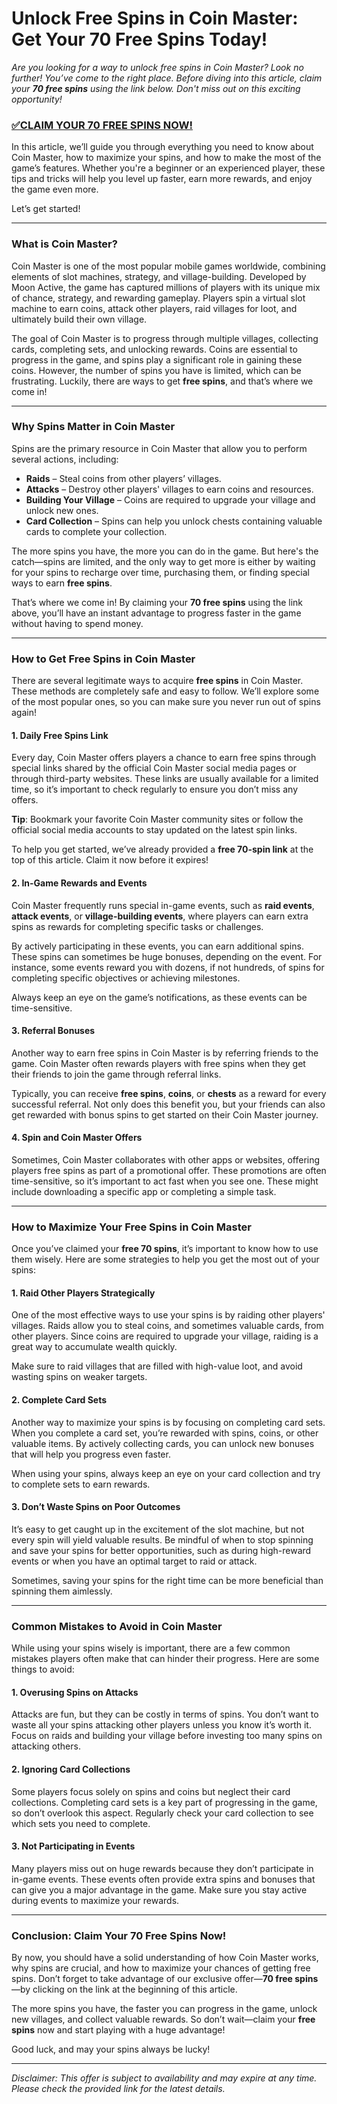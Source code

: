 # Unlock Free Spins in Coin Master: Get Your **70 Free Spins** Today!

*Are you looking for a way to unlock free spins in Coin Master? Look no further! You’ve come to the right place. Before diving into this article, claim your **70 free spins** using the link below. Don't miss out on this exciting opportunity!*

### [✅CLAIM YOUR 70 FREE SPINS NOW!](https://freeforyou.xyz/coin/master/)

In this article, we’ll guide you through everything you need to know about Coin Master, how to maximize your spins, and how to make the most of the game’s features. Whether you're a beginner or an experienced player, these tips and tricks will help you level up faster, earn more rewards, and enjoy the game even more.

Let’s get started!

---

### What is Coin Master?

Coin Master is one of the most popular mobile games worldwide, combining elements of slot machines, strategy, and village-building. Developed by Moon Active, the game has captured millions of players with its unique mix of chance, strategy, and rewarding gameplay. Players spin a virtual slot machine to earn coins, attack other players, raid villages for loot, and ultimately build their own village.

The goal of Coin Master is to progress through multiple villages, collecting cards, completing sets, and unlocking rewards. Coins are essential to progress in the game, and spins play a significant role in gaining these coins. However, the number of spins you have is limited, which can be frustrating. Luckily, there are ways to get **free spins**, and that’s where we come in!

---

### Why Spins Matter in Coin Master

Spins are the primary resource in Coin Master that allow you to perform several actions, including:

- **Raids** – Steal coins from other players’ villages.
- **Attacks** – Destroy other players' villages to earn coins and resources.
- **Building Your Village** – Coins are required to upgrade your village and unlock new ones.
- **Card Collection** – Spins can help you unlock chests containing valuable cards to complete your collection.

The more spins you have, the more you can do in the game. But here's the catch—spins are limited, and the only way to get more is either by waiting for your spins to recharge over time, purchasing them, or finding special ways to earn **free spins**.

That’s where we come in! By claiming your **70 free spins** using the link above, you’ll have an instant advantage to progress faster in the game without having to spend money.

---

### How to Get Free Spins in Coin Master

There are several legitimate ways to acquire **free spins** in Coin Master. These methods are completely safe and easy to follow. We’ll explore some of the most popular ones, so you can make sure you never run out of spins again!

#### 1. **Daily Free Spins Link**

Every day, Coin Master offers players a chance to earn free spins through special links shared by the official Coin Master social media pages or through third-party websites. These links are usually available for a limited time, so it’s important to check regularly to ensure you don’t miss any offers.

**Tip**: Bookmark your favorite Coin Master community sites or follow the official social media accounts to stay updated on the latest spin links. 

To help you get started, we’ve already provided a **free 70-spin link** at the top of this article. Claim it now before it expires!

#### 2. **In-Game Rewards and Events**

Coin Master frequently runs special in-game events, such as **raid events**, **attack events**, or **village-building events**, where players can earn extra spins as rewards for completing specific tasks or challenges.

By actively participating in these events, you can earn additional spins. These spins can sometimes be huge bonuses, depending on the event. For instance, some events reward you with dozens, if not hundreds, of spins for completing specific objectives or achieving milestones.

Always keep an eye on the game’s notifications, as these events can be time-sensitive.

#### 3. **Referral Bonuses**

Another way to earn free spins in Coin Master is by referring friends to the game. Coin Master often rewards players with free spins when they get their friends to join the game through referral links.

Typically, you can receive **free spins**, **coins**, or **chests** as a reward for every successful referral. Not only does this benefit you, but your friends can also get rewarded with bonus spins to get started on their Coin Master journey.

#### 4. **Spin and Coin Master Offers**

Sometimes, Coin Master collaborates with other apps or websites, offering players free spins as part of a promotional offer. These promotions are often time-sensitive, so it’s important to act fast when you see one. These might include downloading a specific app or completing a simple task.

---

### How to Maximize Your Free Spins in Coin Master

Once you’ve claimed your **free 70 spins**, it’s important to know how to use them wisely. Here are some strategies to help you get the most out of your spins:

#### 1. **Raid Other Players Strategically**

One of the most effective ways to use your spins is by raiding other players' villages. Raids allow you to steal coins, and sometimes valuable cards, from other players. Since coins are required to upgrade your village, raiding is a great way to accumulate wealth quickly.

Make sure to raid villages that are filled with high-value loot, and avoid wasting spins on weaker targets.

#### 2. **Complete Card Sets**

Another way to maximize your spins is by focusing on completing card sets. When you complete a card set, you’re rewarded with spins, coins, or other valuable items. By actively collecting cards, you can unlock new bonuses that will help you progress even faster.

When using your spins, always keep an eye on your card collection and try to complete sets to earn rewards. 

#### 3. **Don’t Waste Spins on Poor Outcomes**

It’s easy to get caught up in the excitement of the slot machine, but not every spin will yield valuable results. Be mindful of when to stop spinning and save your spins for better opportunities, such as during high-reward events or when you have an optimal target to raid or attack.

Sometimes, saving your spins for the right time can be more beneficial than spinning them aimlessly.

---

### Common Mistakes to Avoid in Coin Master

While using your spins wisely is important, there are a few common mistakes players often make that can hinder their progress. Here are some things to avoid:

#### 1. **Overusing Spins on Attacks**

Attacks are fun, but they can be costly in terms of spins. You don’t want to waste all your spins attacking other players unless you know it’s worth it. Focus on raids and building your village before investing too many spins on attacking others.

#### 2. **Ignoring Card Collections**

Some players focus solely on spins and coins but neglect their card collections. Completing card sets is a key part of progressing in the game, so don’t overlook this aspect. Regularly check your card collection to see which sets you need to complete.

#### 3. **Not Participating in Events**

Many players miss out on huge rewards because they don’t participate in in-game events. These events often provide extra spins and bonuses that can give you a major advantage in the game. Make sure you stay active during events to maximize your rewards.

---

### Conclusion: Claim Your **70 Free Spins** Now!

By now, you should have a solid understanding of how Coin Master works, why spins are crucial, and how to maximize your chances of getting free spins. Don’t forget to take advantage of our exclusive offer—**70 free spins**—by clicking on the link at the beginning of this article.

The more spins you have, the faster you can progress in the game, unlock new villages, and collect valuable rewards. So don’t wait—claim your **free spins** now and start playing with a huge advantage!

Good luck, and may your spins always be lucky!

--- 

*Disclaimer: This offer is subject to availability and may expire at any time. Please check the provided link for the latest details.*
